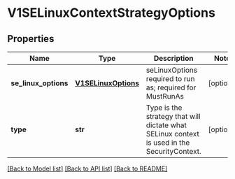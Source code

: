 # V1SELinuxContextStrategyOptions

## Properties
Name | Type | Description | Notes
------------ | ------------- | ------------- | -------------
**se_linux_options** | [**V1SELinuxOptions**](V1SELinuxOptions.md) | seLinuxOptions required to run as; required for MustRunAs | [optional] 
**type** | **str** | Type is the strategy that will dictate what SELinux context is used in the SecurityContext. | [optional] 

[[Back to Model list]](../README.md#documentation-for-models) [[Back to API list]](../README.md#documentation-for-api-endpoints) [[Back to README]](../README.md)


